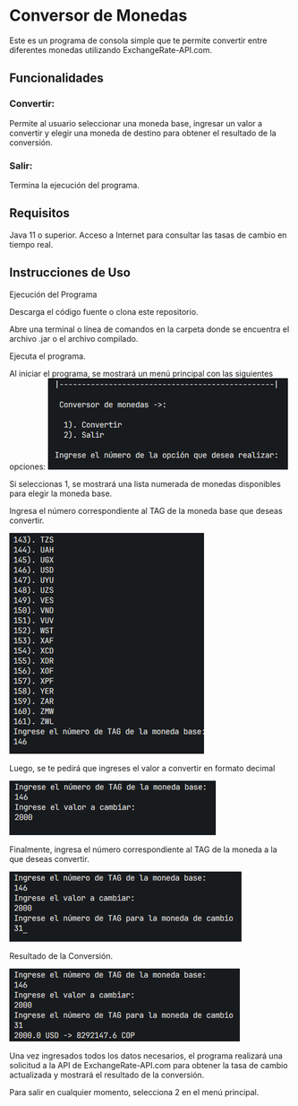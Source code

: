 
# Conversor de Monedas
Este es un programa de consola simple que te permite convertir entre diferentes monedas utilizando ExchangeRate-API.com.

## Funcionalidades
### Convertir:
Permite al usuario seleccionar una moneda base, ingresar un valor a convertir y elegir una moneda de destino para obtener el resultado de la conversión.

### Salir:
Termina la ejecución del programa.

## Requisitos
Java 11 o superior.
Acceso a Internet para consultar las tasas de cambio en tiempo real.

## Instrucciones de Uso

Ejecución del Programa

Descarga el código fuente o clona este repositorio.

Abre una terminal o línea de comandos en la carpeta donde se encuentra el archivo .jar o el archivo compilado.

Ejecuta el programa.


Al iniciar el programa, se mostrará un menú principal con las siguientes opciones:
![Menú inicial](image.png)


Si seleccionas 1, se mostrará una lista numerada de monedas disponibles para elegir la moneda base.

Ingresa el número correspondiente al TAG de la moneda base que deseas convertir.

![Lista monedas](image-2.png)

Luego, se te pedirá que ingreses el valor a convertir en formato decimal

![Valor a convertir](image-3.png) 

Finalmente, ingresa el número correspondiente al TAG de la moneda a la que deseas convertir.

![Moneda a convertir](image-4.png)

Resultado de la Conversión.

![Conversion](image-5.png)

Una vez ingresados todos los datos necesarios, el programa realizará una solicitud a la API de ExchangeRate-API.com para obtener la tasa de cambio actualizada y mostrará el resultado de la conversión.

Para salir en cualquier momento, selecciona 2 en el menú principal.



